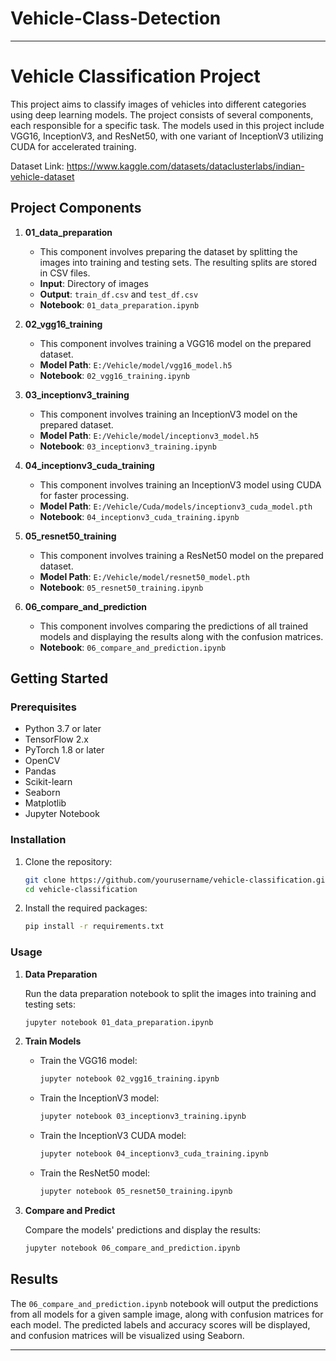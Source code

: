 # Vehicle-Class-Detection

---

# Vehicle Classification Project

This project aims to classify images of vehicles into different categories using deep learning models. The project consists of several components, each responsible for a specific task. The models used in this project include VGG16, InceptionV3, and ResNet50, with one variant of InceptionV3 utilizing CUDA for accelerated training.

Dataset Link:
https://www.kaggle.com/datasets/dataclusterlabs/indian-vehicle-dataset

## Project Components

1. **01_data_preparation**
   - This component involves preparing the dataset by splitting the images into training and testing sets. The resulting splits are stored in CSV files.
   - **Input**: Directory of images
   - **Output**: `train_df.csv` and `test_df.csv`
   - **Notebook**: `01_data_preparation.ipynb`

2. **02_vgg16_training**
   - This component involves training a VGG16 model on the prepared dataset.
   - **Model Path**: `E:/Vehicle/model/vgg16_model.h5`
   - **Notebook**: `02_vgg16_training.ipynb`

3. **03_inceptionv3_training**
   - This component involves training an InceptionV3 model on the prepared dataset.
   - **Model Path**: `E:/Vehicle/model/inceptionv3_model.h5`
   - **Notebook**: `03_inceptionv3_training.ipynb`

4. **04_inceptionv3_cuda_training**
   - This component involves training an InceptionV3 model using CUDA for faster processing.
   - **Model Path**: `E:/Vehicle/Cuda/models/inceptionv3_cuda_model.pth`
   - **Notebook**: `04_inceptionv3_cuda_training.ipynb`

5. **05_resnet50_training**
   - This component involves training a ResNet50 model on the prepared dataset.
   - **Model Path**: `E:/Vehicle/model/resnet50_model.pth`
   - **Notebook**: `05_resnet50_training.ipynb`

6. **06_compare_and_prediction**
   - This component involves comparing the predictions of all trained models and displaying the results along with the confusion matrices.
   - **Notebook**: `06_compare_and_prediction.ipynb`

## Getting Started

### Prerequisites

- Python 3.7 or later
- TensorFlow 2.x
- PyTorch 1.8 or later
- OpenCV
- Pandas
- Scikit-learn
- Seaborn
- Matplotlib
- Jupyter Notebook

### Installation

1. Clone the repository:
   ```bash
   git clone https://github.com/yourusername/vehicle-classification.git
   cd vehicle-classification
   ```

2. Install the required packages:
   ```bash
   pip install -r requirements.txt
   ```

### Usage

1. **Data Preparation**

   Run the data preparation notebook to split the images into training and testing sets:
   ```bash
   jupyter notebook 01_data_preparation.ipynb
   ```

2. **Train Models**

   - Train the VGG16 model:
     ```bash
     jupyter notebook 02_vgg16_training.ipynb
     ```

   - Train the InceptionV3 model:
     ```bash
     jupyter notebook 03_inceptionv3_training.ipynb
     ```

   - Train the InceptionV3 CUDA model:
     ```bash
     jupyter notebook 04_inceptionv3_cuda_training.ipynb
     ```

   - Train the ResNet50 model:
     ```bash
     jupyter notebook 05_resnet50_training.ipynb
     ```

3. **Compare and Predict**

   Compare the models' predictions and display the results:
   ```bash
   jupyter notebook 06_compare_and_prediction.ipynb
   ```

## Results

The `06_compare_and_prediction.ipynb` notebook will output the predictions from all models for a given sample image, along with confusion matrices for each model. The predicted labels and accuracy scores will be displayed, and confusion matrices will be visualized using Seaborn.


---
